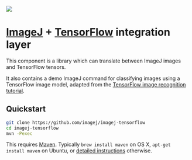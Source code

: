 [![](https://github.com/imagej/imagej-tensorflow/actions/workflows/build-main.yml/badge.svg)](https://github.com/imagej/imagej-tensorflow/actions/workflows/build-main.yml)

# [ImageJ](https://imagej.net/) + [TensorFlow](https://www.tensorflow.org) integration layer

This component is a library which can translate between ImageJ images and
TensorFlow tensors.

It also contains a demo ImageJ command for classifying images using a
TensorFlow image model, adapted from the [TensorFlow image recognition
tutorial](https://www.tensorflow.org/tutorials/image_recognition).

## Quickstart

```sh
git clone https://github.com/imagej/imagej-tensorflow
cd imagej-tensorflow
mvn -Pexec
```

This requires [Maven](https://maven.apache.org/install.html).  Typically `brew
install maven` on OS X, `apt-get install maven` on Ubuntu, or [detailed
instructions](https://maven.apache.org/install.html) otherwise.
